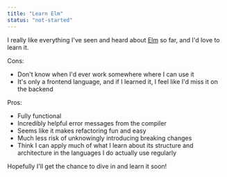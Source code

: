 ```yaml
---
title: "Learn Elm"
status: "not-started"
---
```


I really like everything I've seen and heard about [Elm](https://elm-lang.org/)
so far, and I'd love to learn it.

Cons:

- Don't know when I'd ever work somewhere where I can use it
- It's only a frontend language, and if I learned it, I feel like I'd miss it
  on the backend

Pros:

- Fully functional
- Incredibly helpful error messages from the compiler
- Seems like it makes refactoring fun and easy
- Much less risk of unknowingly introducing breaking changes
- Think I can apply much of what I learn about its structure and architecture in
  the languages I do actually use regularly

Hopefully I'll get the chance to dive in and learn it soon!
